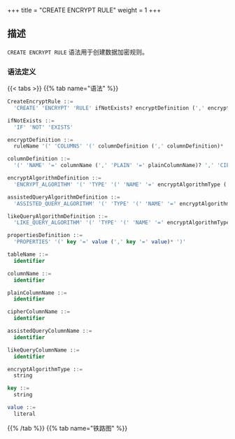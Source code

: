 +++
title = "CREATE ENCRYPT RULE"
weight = 1
+++

## 描述

`CREATE ENCRYPT RULE` 语法用于创建数据加密规则。

### 语法定义

{{< tabs >}}
{{% tab name="语法" %}}
```sql
CreateEncryptRule ::=
  'CREATE' 'ENCRYPT' 'RULE' ifNotExists? encryptDefinition (',' encryptDefinition)*

ifNotExists ::=
  'IF' 'NOT' 'EXISTS'

encryptDefinition ::=
  ruleName '(' 'COLUMNS' '(' columnDefinition (',' columnDefinition)*  ')' ')'

columnDefinition ::=
  '(' 'NAME' '=' columnName (',' 'PLAIN' '=' plainColumnName)? ',' 'CIPHER' '=' cipherColumnName (',' 'ASSISTED_QUERY_COLUMN' '=' assistedQueryColumnName)? (',' 'LIKE_QUERY_COLUMN' '=' likeQueryColumnName)? ',' encryptAlgorithmDefinition (',' assistedQueryAlgorithmDefinition)? (',' likeQueryAlgorithmDefinition)? ')' 

encryptAlgorithmDefinition ::=
  'ENCRYPT_ALGORITHM' '(' 'TYPE' '(' 'NAME' '=' encryptAlgorithmType (',' propertiesDefinition)? ')'

assistedQueryAlgorithmDefinition ::=
  'ASSISTED_QUERY_ALGORITHM' '(' 'TYPE' '(' 'NAME' '=' encryptAlgorithmType (',' propertiesDefinition)? ')'

likeQueryAlgorithmDefinition ::=
  'LIKE_QUERY_ALGORITHM' '(' 'TYPE' '(' 'NAME' '=' encryptAlgorithmType (',' propertiesDefinition)? ')'

propertiesDefinition ::=
  'PROPERTIES' '(' key '=' value (',' key '=' value)* ')'

tableName ::=
  identifier

columnName ::=
  identifier

plainColumnName ::=
  identifier

cipherColumnName ::=
  identifier

assistedQueryColumnName ::=
  identifier

likeQueryColumnName ::=
  identifier

encryptAlgorithmType ::=
  string

key ::=
  string

value ::=
  literal
```
{{% /tab %}}
{{% tab name="铁路图" %}}
<iframe frameborder="0" name="diagram" id="diagram" width="100%" height="100%"></iframe>
{{% /tab %}}
{{< /tabs >}}

### 补充说明

- `PLAIN` 指定明文数据列，`CIPHER` 指定密文数据列，`ASSISTED_QUERY_COLUMN` 指定辅助查询列，`LIKE_QUERY_COLUMN` 指定模糊查询列；
- `encryptAlgorithmType` 指定加密算法类型，请参考 [加密算法](/cn/user-manual/common-config/builtin-algorithm/encrypt/)；
- 重复的 `ruleName` 将无法被创建；
- `ifNotExists` 子句用于避免出现 `Duplicate encrypt rule` 错误。

### 示例

#### 创建数据加密规则

```sql
CREATE ENCRYPT RULE t_encrypt (
COLUMNS(
(NAME=user_id,PLAIN=user_plain,CIPHER=user_cipher,ENCRYPT_ALGORITHM(TYPE(NAME='AES',PROPERTIES('aes-key-value'='123456abc')))),
(NAME=order_id, CIPHER =order_cipher,ENCRYPT_ALGORITHM(TYPE(NAME='MD5')))
)),
t_encrypt_2 (
COLUMNS(
(NAME=user_id,PLAIN=user_plain,CIPHER=user_cipher,ENCRYPT_ALGORITHM(TYPE(NAME='AES',PROPERTIES('aes-key-value'='123456abc')))),
(NAME=order_id, CIPHER=order_cipher,ENCRYPT_ALGORITHM(TYPE(NAME='MD5')))
));
```

#### 使用 `ifNotExists` 子句创建数据加密规则

```sql
CREATE ENCRYPT RULE IF NOT EXISTS t_encrypt (
COLUMNS(
(NAME=user_id,PLAIN=user_plain,CIPHER=user_cipher,ENCRYPT_ALGORITHM(TYPE(NAME='AES',PROPERTIES('aes-key-value'='123456abc')))),
(NAME=order_id, CIPHER =order_cipher,ENCRYPT_ALGORITHM(TYPE(NAME='MD5')))
)),
t_encrypt_2 (
COLUMNS(
(NAME=user_id,PLAIN=user_plain,CIPHER=user_cipher,ENCRYPT_ALGORITHM(TYPE(NAME='AES',PROPERTIES('aes-key-value'='123456abc')))),
(NAME=order_id, CIPHER=order_cipher,ENCRYPT_ALGORITHM(TYPE(NAME='MD5')))
));
```

### 保留字

`CREATE`、`ENCRYPT`、`RULE`、`COLUMNS`、`NAME`、`CIPHER`、`PLAIN`、`ENCRYPT_ALGORITHM`、`TYPE`、`TRUE`、`FALSE`

### 相关链接

- [保留字](/cn/user-manual/shardingsphere-proxy/distsql/syntax/reserved-word/)
- [加密算法](/cn/user-manual/common-config/builtin-algorithm/encrypt/)